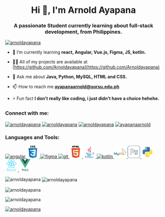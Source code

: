 <h1 align="center">Hi 👋, I'm Arnold Ayapana</h1>  
<h3 align="center">A passionate Student currently learning about full-stack development, from Philippines.</h3>  
<p align="left"> <a href="https://twitter.com/arnoldayapana" target="blank"><img src="https://img.shields.io/twitter/follow/arnoldayapana?logo=twitter&style=for-the-badge" alt="arnoldayapana" /></a> </p>  
  
- 🌱 I’m currently learning **react, Angular, Vue.js, Figma, JS, kotlin.**  
  
- 👨‍💻 All of my projects are available at [https://github.com/Arnoldayapana](https://github.com/Arnoldayapana)  
  
- 💬 Ask me about **Java, Python, MySQL, HTML and CSS.**  
  
- 📫 How to reach me **ayapanaarnold@sorsu.edu.ph**  
  
- ⚡ Fun fact **I don't really like coding, i just didn't have a choice hehehe.**  
  
<h3 align="left">Connect with me:</h3>  
<p align="left">  
<a href="https://twitter.com/arnoldayapana" target="blank"><img align="center" src="https://raw.githubusercontent.com/rahuldkjain/github-profile-readme-generator/master/src/images/icons/Social/twitter.svg" alt="arnoldayapana" height="30" width="40" /></a>  
<a href="https://linkedin.com/in/arnoldayapana" target="blank"><img align="center" src="https://raw.githubusercontent.com/rahuldkjain/github-profile-readme-generator/master/src/images/icons/Social/linked-in-alt.svg" alt="arnoldayapana" height="30" width="40" /></a>  
<a href="https://fb.com/arnoldayapana" target="blank"><img align="center" src="https://raw.githubusercontent.com/rahuldkjain/github-profile-readme-generator/master/src/images/icons/Social/facebook.svg" alt="arnoldayapana" height="30" width="40" /></a>  
<a href="https://instagram.com/ayapanaarnold" target="blank"><img align="center" src="https://raw.githubusercontent.com/rahuldkjain/github-profile-readme-generator/master/src/images/icons/Social/instagram.svg" alt="ayapanaarnold" height="30" width="40" /></a>  
</p> 
<h3 align="left">Languages and Tools:</h3>  
<p align="left"> <a href="https://angular.io" target="_blank" rel="noreferrer"> <img src="https://angular.io/assets/images/logos/angular/angular.svg" alt="angular" width="40" height="40"/> </a> <a href="https://www.w3schools.com/css/" target="_blank" rel="noreferrer"> <img src="https://raw.githubusercontent.com/devicons/devicon/master/icons/css3/css3-original-wordmark.svg" alt="css3" width="40" height="40"/> </a> <a href="https://www.figma.com/" target="_blank" rel="noreferrer"> <img src="https://www.vectorlogo.zone/logos/figma/figma-icon.svg" alt="figma" width="40" height="40"/> </a> <a href="https://git-scm.com/" target="_blank" rel="noreferrer"> <img src="https://www.vectorlogo.zone/logos/git-scm/git-scm-icon.svg" alt="git" width="40" height="40"/> </a> <a href="https://www.w3.org/html/" target="_blank" rel="noreferrer"> <img src="https://raw.githubusercontent.com/devicons/devicon/master/icons/html5/html5-original-wordmark.svg" alt="html5" width="40" height="40"/> </a> <a href="https://www.java.com" target="_blank" rel="noreferrer"> <img src="https://raw.githubusercontent.com/devicons/devicon/master/icons/java/java-original.svg" alt="java" width="40" height="40"/> </a> <a href="https://kotlinlang.org" target="_blank" rel="noreferrer"> <img src="https://www.vectorlogo.zone/logos/kotlinlang/kotlinlang-icon.svg" alt="kotlin" width="40" height="40"/> </a> <a href="https://www.mysql.com/" target="_blank" rel="noreferrer"> <img src="https://raw.githubusercontent.com/devicons/devicon/master/icons/mysql/mysql-original-wordmark.svg" alt="mysql" width="40" height="40"/> </a> <a href="https://www.photoshop.com/en" target="_blank" rel="noreferrer"> <img src="https://raw.githubusercontent.com/devicons/devicon/master/icons/photoshop/photoshop-line.svg" alt="photoshop" width="40" height="40"/> </a> <a href="https://www.python.org" target="_blank" rel="noreferrer">
 <img src="https://raw.githubusercontent.com/devicons/devicon/master/icons/python/python-original.svg" alt="python" width="40" height="40"/> </a> <a href="https://reactjs.org/" target="_blank" rel="noreferrer"> <img src="https://raw.githubusercontent.com/devicons/devicon/master/icons/react/react-original-wordmark.svg" alt="react" width="40" height="40"/> </a> <a href="https://vuejs.org/" target="_blank" rel="noreferrer"> <img src="https://raw.githubusercontent.com/devicons/devicon/master/icons/vuejs/vuejs-original-wordmark.svg" alt="vuejs" width="40" height="40"/> </a> </p>  
<p><img align="left" src="https://github-readme-stats.vercel.app/api/top-langs?username=arnoldayapana&show_icons=true&locale=en&layout=compact" alt="arnoldayapana" /></p>
<p>&nbsp;<img align="center" src="https://github-readme-stats.vercel.app/api?username=arnoldayapana&show_icons=true&locale=en" alt="arnoldayapana" /></p> 
<p><img align="center" src="https://github-readme-streak-stats.herokuapp.com/?user=arnoldayapana&" alt="arnoldayapana" /></p>
 <p align="left"> <img src="https://komarev.com/ghpvc/?username=arnoldayapana&label=Profile%20views&color=0e75b6&style=flat" alt="arnoldayapana" /> </p>  
<p align="left"> <a href="https://github.com/ryo-ma/github-profile-trophy"><img src="https://github-profile-trophy.vercel.app/?username=arnoldayapana" alt="arnoldayapana" /></a> </p>  
